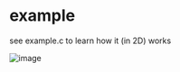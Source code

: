 # example

see example.c to learn how it (in 2D) works

![image](https://user-images.githubusercontent.com/67511181/193435352-6ed412f1-5309-4d2e-80c2-a7f9ac2148d8.png)
